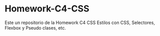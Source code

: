 # Homework-C4-CSS
Este un repositorio de la Homework C4 CSS
Estilos con CSS, Selectores, Flexbox y Pseudo clases, etc.
